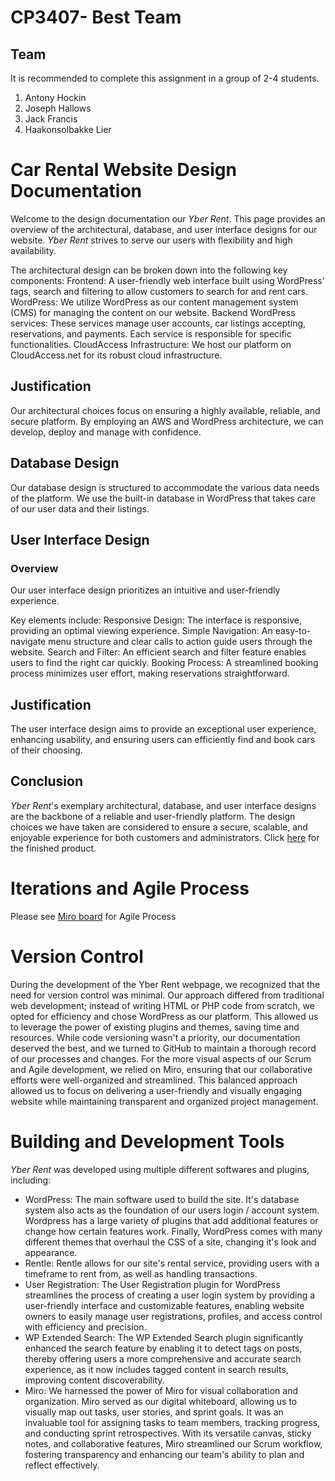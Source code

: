 
# CP3407- Best Team 




## Team

It is recommended to complete this assignment in a group of 2-4 students.
1. Antony Hockin
2. Joseph Hallows
3. Jack Francis
4. Haakonsolbakke Lier

# Car Rental Website Design Documentation
Welcome to the design documentation our *Yber Rent*. This page provides an overview of the architectural, database, and user interface designs for our website.
*Yber Rent* strives to serve our users with flexibility and high availability. 
  
The architectural design can be broken down into the following key components:
Frontend: A user-friendly web interface built using WordPress' tags, search and filtering to allow customers to search for and rent cars.
WordPress: We utilize WordPress as our content management system (CMS) for managing the content on our website.
Backend WordPress services: These services manage user accounts, car listings accepting, reservations, and payments. Each service is responsible for specific functionalities.
CloudAccess Infrastructure: We host our platform on CloudAccess.net for its robust cloud infrastructure.

## Justification
Our architectural choices focus on ensuring a highly available, reliable, and secure platform. By employing an AWS and WordPress architecture, we can develop, deploy and manage with confidence.

## Database Design
Our database design is structured to accommodate the various data needs of the platform. We use the built-in database in WordPress that takes care of our user data and their listings.

## User Interface Design
### Overview
Our user interface design prioritizes an intuitive and user-friendly experience. 

Key elements include:
Responsive Design: The interface is responsive, providing an optimal viewing experience.
Simple Navigation: An easy-to-navigate menu structure and clear calls to action guide users through the website.
Search and Filter: An efficient search and filter feature enables users to find the right car quickly.
Booking Process: A streamlined booking process minimizes user effort, making reservations straightforward.

## Justification
The user interface design aims to provide an exceptional user experience, enhancing usability, and ensuring users can efficiently find and book cars of their choosing.

## Conclusion
*Yber Rent*'s exemplary architectural, database, and user interface designs are the backbone of a reliable and user-friendly platform. The design choices we have taken are considered to ensure a secure, scalable, and enjoyable experience for both customers and administrators.
Click [here](https://yber-rent.cloudaccess.host/) for the finished product.


# Iterations and Agile Process
Please see [Miro board](https://miro.com/app/board/uXjVMknJr7M=/) for Agile Process




# Version Control
During the development of the Yber Rent webpage, we recognized that the need for version control was minimal. Our approach differed from traditional web development; instead of writing HTML or PHP code from scratch, we opted for efficiency and chose WordPress as our platform. This allowed us to leverage the power of existing plugins and themes, saving time and resources. While code versioning wasn't a priority, our documentation deserved the best, and we turned to GitHub to maintain a thorough record of our processes and changes. For the more visual aspects of our Scrum and Agile development, we relied on Miro, ensuring that our collaborative efforts were well-organized and streamlined. This balanced approach allowed us to focus on delivering a user-friendly and visually engaging website while maintaining transparent and organized project management.


# Building and Development Tools
*Yber Rent* was developed using multiple different softwares and plugins, including:

* WordPress: The main software used to build the site. It's database system also acts as the foundation of our users login / account system. Wordpress has a large variety of plugins that add additional features or change how certain features work. Finally, WordPress comes with many different themes that overhaul the CSS of a site, changing it's look and appearance.
* Rentle: Rentle allows for our site's rental service, providing users with a timeframe to rent from, as well as handling transactions.
* User Registration: The User Registration plugin for WordPress streamlines the process of creating a user login system by providing a user-friendly interface and customizable features, enabling website owners to easily manage user registrations, profiles, and access control with efficiency and precision.
* WP Extended Search: The WP Extended Search plugin significantly enhanced the search feature by enabling it to detect tags on posts, thereby offering users a more comprehensive and accurate search experience, as it now includes tagged content in search results, improving content discoverability.
* Miro: We harnessed the power of Miro for visual collaboration and organization. Miro served as our digital whiteboard, allowing us to visually map out tasks, user stories, and sprint goals. It was an invaluable tool for assigning tasks to team members, tracking progress, and conducting sprint retrospectives. With its versatile canvas, sticky notes, and collaborative features, Miro streamlined our Scrum workflow, fostering transparency and enhancing our team's ability to plan and reflect effectively.
